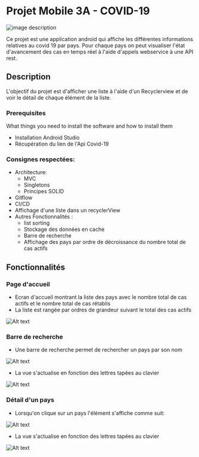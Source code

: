 # Projet Mobile 3A - COVID-19
![image description](https://www.medeflyonrhone.fr/wp-content/uploads/2020/04/coronavirus-7.png)

Ce projet est une application android qui affiche les différentes informations relatives au covid 19 par pays. Pour chaque pays on peut visualiser l'état d'avancement des cas en temps réel à l'aide d'appels webservice à une API rest.

## Description

L'objectif du projet est d'afficher une liste à l'aide d'un Recyclerview et de voir le détail de chaque élément de la liste.
### Prerequisites

What things you need to install the software and how to install them
* Installation Android Studio  
* Récupération du lien de l'Api Covid-19 

### Consignes respectées:

* Architecture:
  * MVC
  * Singletons
  * Principes SOLID
* Gitflow
* CI/CD
* Affichage d'une liste dans un recyclerView
* Autres Fonctionnalités : 
  * list sorting
  * Stockage des données en cache
  * Barre de recherche
  * Affichage des pays par ordre de décroissance du nombre total de cas actifs 

## Fonctionnalités

### Page d'accueil
* Ecran d'accueil montrant la liste des pays avec le nombre total de cas actifs et le nombre total de cas rétablis
* La liste est rangée par ordres de grandeur suivant le total des cas actifs

![Alt text](/images/home.png "Optional Title")

### Barre de recherche
* Une barre de recherche permet de rechercher un pays par son nom

![Alt text](/images/searchBar.png "Optional Title")

* La vue s'actualise en fonction des lettres tapées au clavier

![Alt text](/images/searchBar2.png "Optional Title")


### Détail d'un pays
* Lorsqu'on clique sur un pays l'élément s'affiche comme suit:

![Alt text](/images/detail.png "Optional Title")

* La vue s'actualise en fonction des lettres tapées au clavier

![Alt text](/images/searchBar2.png "Optional Title")
